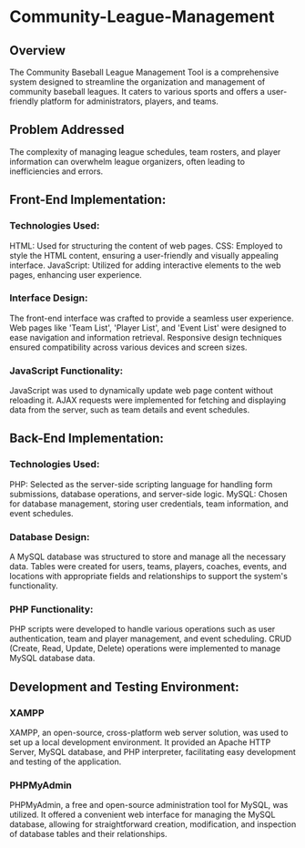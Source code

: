 # Community-League-Management

## Overview
The Community Baseball League Management Tool is a comprehensive system designed to streamline the organization and management of community baseball leagues. It caters to various sports and offers a user-friendly platform for administrators, players, and teams.

## Problem Addressed
The complexity of managing league schedules, team rosters, and player information can overwhelm league organizers, often leading to inefficiencies and errors.


## Front-End Implementation:

### Technologies Used:
HTML: Used for structuring the content of web pages.
CSS: Employed to style the HTML content, ensuring a user-friendly and visually appealing interface.
JavaScript: Utilized for adding interactive elements to the web pages, enhancing user experience.

### Interface Design:
The front-end interface was crafted to provide a seamless user experience.
Web pages like 'Team List', 'Player List', and 'Event List' were designed to ease navigation and information retrieval.
Responsive design techniques ensured compatibility across various devices and screen sizes.

### JavaScript Functionality:
JavaScript was used to dynamically update web page content without reloading it.
AJAX requests were implemented for fetching and displaying data from the server, such as team details and event schedules.


## Back-End Implementation:

### Technologies Used:
PHP: Selected as the server-side scripting language for handling form submissions, database operations, and server-side logic.
MySQL: Chosen for database management, storing user credentials, team information, and event schedules.

### Database Design:
A MySQL database was structured to store and manage all the necessary data.
Tables were created for users, teams, players, coaches, events, and locations with appropriate fields and relationships to support the system's functionality.

### PHP Functionality:
PHP scripts were developed to handle various operations such as user authentication, team and player management, and event scheduling.
CRUD (Create, Read, Update, Delete) operations were implemented to manage MySQL database data.


## Development and Testing Environment:

### XAMPP
XAMPP, an open-source, cross-platform web server solution, was used to set up a local development environment.
It provided an Apache HTTP Server, MySQL database, and PHP interpreter, facilitating easy development and testing of the application.

### PHPMyAdmin
PHPMyAdmin, a free and open-source administration tool for MySQL, was utilized.
It offered a convenient web interface for managing the MySQL database, allowing for straightforward creation, modification, and inspection of database tables and their relationships.

